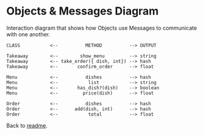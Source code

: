 # Objects & Messages Diagram

Interaction diagram that shows how Objects use Messages to communicate with one another.
```
CLASS           <--          METHOD          --> OUTPUT

Takeaway        <--        show_menu         --> string
Takeaway        <-- take_order({ dish, int}) --> hash
Takeaway        <--       confirm_order      --> float

Menu            <--          dishes          --> hash
Menu            <--           list           --> string
Menu            <--       has_dish?(dish)    --> boolean
Menu            <--         price(dish)      --> float

Order           <--          dishes          --> hash
Order           <--      add(dish, int)      --> hash
Order           <--           total          --> float
```
Back to [readme](README.md).

